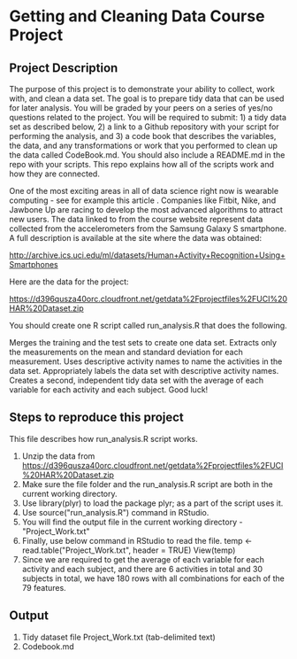 # Getting and Cleaning Data Course Project

## Project Description
The purpose of this project is to demonstrate your ability to collect, work with, and clean a data set. The goal is to prepare tidy data that can be used for later analysis. You will be graded by your peers on a series of yes/no questions related to the project. You will be required to submit: 1) a tidy data set as described below, 2) a link to a Github repository with your script for performing the analysis, and 3) a code book that describes the variables, the data, and any transformations or work that you performed to clean up the data called CodeBook.md. You should also include a README.md in the repo with your scripts. This repo explains how all of the scripts work and how they are connected.

One of the most exciting areas in all of data science right now is wearable computing - see for example this article . Companies like Fitbit, Nike, and Jawbone Up are racing to develop the most advanced algorithms to attract new users. The data linked to from the course website represent data collected from the accelerometers from the Samsung Galaxy S smartphone. A full description is available at the site where the data was obtained:

http://archive.ics.uci.edu/ml/datasets/Human+Activity+Recognition+Using+Smartphones

Here are the data for the project:

https://d396qusza40orc.cloudfront.net/getdata%2Fprojectfiles%2FUCI%20HAR%20Dataset.zip

You should create one R script called run_analysis.R that does the following.

Merges the training and the test sets to create one data set.
Extracts only the measurements on the mean and standard deviation for each measurement.
Uses descriptive activity names to name the activities in the data set.
Appropriately labels the data set with descriptive activity names.
Creates a second, independent tidy data set with the average of each variable for each activity and each subject.
Good luck!

## Steps to reproduce this project

This file describes how run_analysis.R script works.

1. Unzip the data from https://d396qusza40orc.cloudfront.net/getdata%2Fprojectfiles%2FUCI%20HAR%20Dataset.zip
2. Make sure the file folder and the run_analysis.R script are both in the current working directory.
3. Use library(plyr) to load the package plyr; as a part of the script uses it. 
4. Use source("run_analysis.R") command in RStudio.
4. You will find the output file in the current working directory - "Project_Work.txt"
5. Finally, use below command in RStudio to read the file. 
      temp <- read.table("Project_Work.txt", header = TRUE)
      View(temp)
6. Since we are required to get the average of each variable for each activity and each subject, and there are 6 activities in     total and 30 subjects in total, we have 180 rows with all combinations for each of the 79 features.


## Output
1. Tidy dataset file Project_Work.txt (tab-delimited text)
2. Codebook.md

